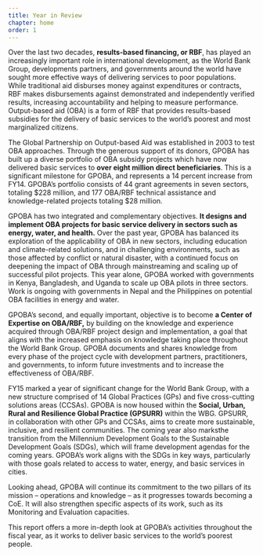 ```yaml
---
title: Year in Review
chapter: home
order: 1
---
```


Over the last two decades, **results-based financing, or RBF**, has played an increasingly important role in international development, as the World Bank Group, developments partners, and governments around the world have sought more effective ways of delivering services to poor populations. While traditional aid disburses money against expenditures or contracts, RBF makes disbursements against demonstrated and independently verified results, increasing accountability and helping to measure performance. Output-based aid (OBA) is a form of RBF that provides results-based subsidies for the delivery of basic services to the world’s poorest and most marginalized citizens. 

The Global Partnership on Output-based Aid was established in 2003 to test OBA approaches. Through the generous support of its donors, GPOBA has built up a diverse portfolio of OBA subsidy projects which have now delivered basic services to **over eight million direct beneficiaries**. This is a significant milestone for GPOBA, and represents a 14 percent increase from FY14. GPOBA’s portfolio consists of 44 grant agreements in seven sectors, totaling $228 million, and 177 OBA/RBF technical assistance and knowledge-related projects totaling $28 million. 

GPOBA has two integrated and complementary objectives. **It designs and implement OBA projects for basic service delivery in sectors such as energy, water, and health.** Over the past year, GPOBA has balanced its exploration of the applicability of OBA in new sectors, including education and climate-related solutions, and in challenging environments, such as those affected by conflict or natural disaster, with a continued focus on deepening the impact of OBA through mainstreaming and scaling up of successful pilot projects. This year alone, GPOBA worked with governments in Kenya, Bangladesh, and Uganda to scale up OBA pilots in three sectors. Work is ongoing with governments in Nepal and the Philippines on potential OBA facilities in energy and water.

GPOBA’s second, and equally important, objective is to become **a Center of Expertise on OBA/RBF,** by building on the knowledge and experience acquired through OBA/RBF project design and implementation, a goal that aligns with the increased emphasis on knowledge taking place throughout the World Bank Group. GPOBA documents and shares knowledge from every phase of the project cycle with development partners, practitioners, and governments, to inform future investments and to increase the effectiveness of OBA/RBF. 

FY15 marked a year of significant change for the World Bank Group, with a new structure comprised of 14 Global Practices (GPs) and five cross-cutting solutions areas (CCSAs). GPOBA is now housed within the **Social, Urban, Rural and Resilience Global Practice (GPSURR)** within the WBG. GPSURR, in collaboration with other GPs and CCSAs, aims to create more sustainable, inclusive, and resilient communities. The coming year also marksthe transition from the Millennium Development Goals to the Sustainable Development Goals (SDGs), which will frame development agendas for the coming years. GPOBA’s work aligns with the SDGs in key ways, particularly with those goals related to access to water, energy, and basic services in cities. 

Looking ahead, GPOBA will continue its commitment to the two pillars of its mission – operations and knowledge – as it progresses towards becoming a CoE. It will also strengthen specific aspects of its work, such as its Monitoring and Evaluation capacities. 

This report offers a more in-depth look at GPOBA’s activities throughout the fiscal year, as it works to deliver basic services to the world’s poorest people.
